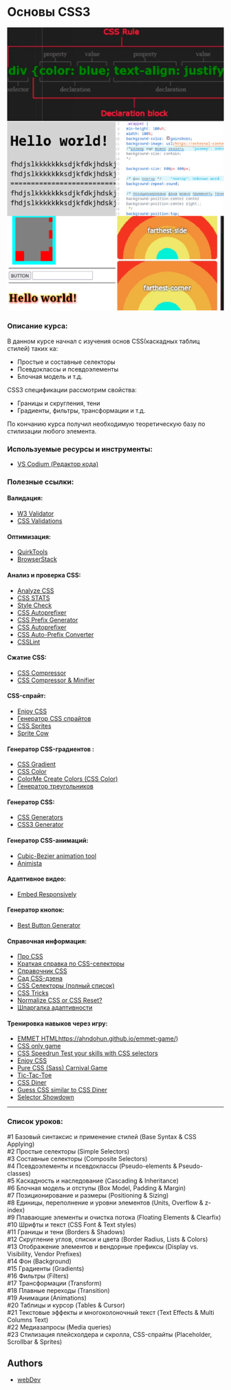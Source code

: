 
# Основы CSS3
![Logo](https://github.com/coder-areaweb/CSS_Basic/blob/main/CSS.png)

### Описание курса:

В данном курсе начнал с изучения основ CSS(каскадных таблиц стилей) таких ка:
- Простые и составные селекторы
- Псевдоклассы и псевдоэлементы
- Блочная модель и т.д.
 
СSS3 спецификации рассмотрим свойства:
- Границы и скругления, тени
- Градиенты, фильтры, трансформации и т.д. 

По кончанию курса получил необходимую теоретическую базу по стилизации любого элемента.

### Используемые ресурсы и инструменты:
- [VS Codium (Редактор кода)](https://vscodium.com/)

### Полезные ссылки:
#### Валидация:
- [W3 Validator](http://validator.w3.org/)
- [CSS Validations](https://jigsaw.w3.org/css-validator/)
#### Оптимизация:
- [QuirkTools](https://bluetree.ai/screenfly/)
- [BrowserStack](https://www.browserstack.com/)
#### Анализ и проверка CSS:
- [Analyze CSS](https://www.projectwallace.com/analyze-css)
- [CSS STATS](https://cssstats.com/)
- [Style Check](https://style-check.austingil.com/)
- [CSS Autoprefixer](https://tools.webdevpuneet.com/css-autoprefixer/)
- [CSS Prefix Generator](https://simplecss.eu/prefix.html)
- [CSS Autoprefixer](http://www.cssdrive.com/cssautoprefixer/)
- [CSS Auto-Prefix Converter](https://www.easycodetools.com/tool/autoprefixcss-converter)
- [CSSLint](http://csslint.net/)
#### Сжатие CSS:
- [CSS Compressor](https://csscompressor.net/)
- [CSS Compressor & Minifier](http://www.minifycss.com/css-compressor/)
#### CSS-спрайт:
- [Enjoy CSS](https://enjoycss.com/)
- [Генератор CSS cпрайтов](https://products.aspose.app/html/ru/css-sprite-generator)
- [CSS Sprites](http://css-sprit.es/)
- [Sprite Cow](http://www.spritecow.com/)
#### Генератор CSS-градиентов :
- [СSS Gradient](https://cssgradient.io/)
- [CSS Color](https://www.colorzilla.com/gradient-editor/)
- [ColorMe Create Colors (CSS Color)](https://colorme.io/)
- [Генератор треугольников](http://css3.pascal-seven.de/)
#### Генератор CSS:
- [CSS Generators](https://morphismail.github.io/myInstruments/)
- [CSS3 Generator](https://css3generator.com/)
#### Генератор CSS-анимаций:
- [Cubic-Bezier animation tool](https://matthewlein.com/tools/ceaser)
- [Animista](https://animista.net/)
#### Адаптивное видео:
- [Embed Responsively](https://embedresponsively.com/)
#### Генератор кнопок:
- [Best Button Generator](https://www.bestcssbuttongenerator.com/)

#### Справочная информация:
- [Про CSS](http://css.yoksel.ru/)
- [Краткая справка по CSS-селекторы](https://learn.javascript.ru/css-selectors)
- [Справочник CSS](https://htmlbook.ru/css)
- [Сад CSS-дзена](https://csszengarden.com/tr/ru/)
- [CSS Селекторы (полный список)](https://wp-kama.ru/id_5875/30-css-selektorov.html)
- [CSS Tricks](https://css-tricks.com/css-sprites/)
- [Normalize CSS or CSS Reset?](https://elad.medium.com/normalize-css-or-css-reset-9d75175c5d1e)
- [Шпаргалка адаптивности](https://tpverstak.ru/adaptive-cheatsheet/)

#### Тренировка навыков через игру:
- [EMMET HTML](https://yellowlab.tools/)https://ahndohun.github.io/emmet-game/)
- [CSS only game](https://victordarras.fr/cssgame/)
- [CSS Speedrun Test your skills with CSS selectors](https://css-speedrun.netlify.app/)
- [Enjoy CSS](https://enjoycss.com/)
- [Pure CSS (Sass) Carnival Game](https://codepen.io/una/pen/NxZaNr)
- [Tic-Tac-Toe](https://codepen.io/alvaromontoro/pen/BexWOw)
- [CSS Diner](https://flukeout.github.io/)
- [Guess CSS similar to CSS Diner](https://www.guess-css.app/)
- [Selector Showdown](https://codepip.com/games/selector-showdown/)

---

### Список уроков:
#1 Базовый синтаксис и применение стилей (Base Syntax & CSS Applying)  
#2 Простые селекторы (Simple Selectors)  
#3 Составные селекторы (Composite Selectors)  
#4 Псевдоэлементы и псевдоклассы (Pseudo-elements & Pseudo-classes)  
#5 Каскадность и наследование (Cascading & Inheritance)  
#6 Блочная модель и отступы (Box Model, Padding & Margin)  
#7 Позиционирование и размеры (Positioning & Sizing)  
#8 Единицы, переполнение и уровни элементов (Units, Overflow & z-index)  
#9 Плавающие элементы и очистка потока (Floating Elements & Clearfix)  
#10 Шрифты и текст (CSS Font & Text styles)  
#11 Границы и тени (Borders & Shadows)  
#12 Скругление углов, списки и цвета (Border Radius, Lists & Colors)  
#13 Отображение элементов и вендорные префиксы (Display vs. Visibility, Vendor Prefixes)  
#14 Фон (Background)  
#15 Градиенты (Gradients)  
#16 Фильтры (Filters)  
#17 Трансформации (Transform)  
#18 Плавные переходы (Transition)  
#19 Анимации (Animations)  
#20 Таблицы и курсор (Tables & Cursor)  
#21 Текстовые эффекты и многоколоночный текст (Text Effects & Multi Columns Text)  
#22 Медиазапросы (Media queries)  
#23 Стилизация плейсхолдера и скролла, CSS-спрайты (Placeholder, Scrollbar & Sprites)

## Authors

- [webDev](https://www.youtube.com/watch?v=1X8FNuy32ZM)

